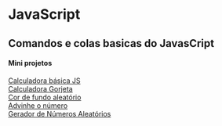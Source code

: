 # JavaScript

## Comandos e colas basicas do JavasCript

#### Mini projetos

<a href="https://codepen.io/Fabricio-Willans-97/pen/abazEwL">Calculadora básica JS</a> <br>
<a href="https://codepen.io/Fabricio-Willans-97/pen/GRXgmgR">Calculadora Gorjeta</a> <br>
<a href="https://codepen.io/Fabricio-Willans-97/pen/GRXZzzz">Cor de fundo aleatório</a> <br>
<a href="https://codepen.io/Fabricio-Willans-97/pen/WNgwWYg">Advinhe o número</a> <br>
<a href="https://codepen.io/Fabricio-Willans-97/pen/WNaqXge">Gerador de Números Aleatórios</a>
